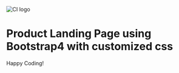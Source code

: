 ![CI logo](https://codeinstitute.s3.amazonaws.com/fullstack/ci_logo_small.png)

# Product Landing Page using Bootstrap4 with customized css

Happy Coding!